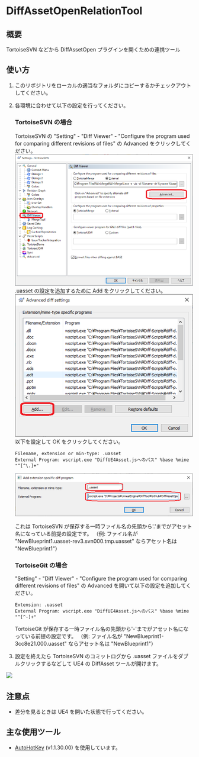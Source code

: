 # DiffAssetOpenRelationTool

## 概要
TortoiseSVN などから DiffAssetOpen プラグインを開くための連携ツール

## 使い方
1. このリポジトリをローカルの適当なフォルダにコピーするかチェックアウトしてください。
2. 各環境に合わせて以下の設定を行ってください。

	### TortoiseSVN の場合
	TortoiseSVN の "Setting" - "Diff Viewer" - "Configure the program used for comparing different revisions of files" の Advanced をクリックしてください。
	![Usage_01](https://github.com/t-utsunomiya/DiffAssetOpenRelationTool/blob/master/ReadmeResource/Usage_01.png "使い方01")  
	.uasset の設定を追加するために Add をクリックしてください。
	![Usage_02](https://github.com/t-utsunomiya/DiffAssetOpenRelationTool/blob/master/ReadmeResource/Usage_02.png "使い方02")  
	以下を設定して OK をクリックしてください。
	```
	Filename, extension or min-type: .uasset
	External Program: wscript.exe "DiffUE4Asset.jsへのパス" %base %mine "^[^\.]+"
	```
	![Usage_03](https://github.com/t-utsunomiya/DiffAssetOpenRelationTool/blob/master/ReadmeResource/Usage_03.png "使い方03")  
	
	これは TortoiseSVN が保存する一時ファイル名の先頭から'.'までがアセット名になっている前提の設定です。
	（例: ファイル名が "NewBlueprint1.uasset-rev3.svn000.tmp.uasset" ならアセット名は "NewBlueprint1"）

	### TortoiseGit の場合
	"Setting" - "Diff Viewer" - "Configure the program used for comparing different revisions of files" の Advanced を開いて以下の設定を追加してください。

	```
	Extension: .uasset
	External Program: wscript.exe "DiffUE4Asset.jsへのパス" %base %mine "^[^-]+"
	```
	TortoiseGit が保存する一時ファイル名の先頭から'-'までがアセット名になっている前提の設定です。
	（例: ファイル名が "NewBlueprint1-3cc8e21.000.uasset" ならアセット名は "NewBlueprint1"）

3. 設定を終えたら TortoiseSVN のコミットログから .uasset ファイルをダブルクリックするなどして UE4 の DiffAsset ツールが開けます。

[![](https://img.youtube.com/vi/PoC-79Rl0C0/0.jpg)](https://www.youtube.com/watch?v=PoC-79Rl0C0)
## 注意点
- 差分を見るときは UE4 を開いた状態で行ってください。

## 主な使用ツール
- [AutoHotKey](https://www.autohotkey.com/) (v1.1.30.00) を使用しています。
